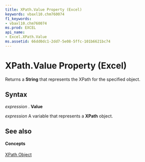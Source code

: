 ```yaml
---
title: XPath.Value Property (Excel)
keywords: vbaxl10.chm760074
f1_keywords:
- vbaxl10.chm760074
ms.prod: EXCEL
api_name:
- Excel.XPath.Value
ms.assetid: 66dd0dc1-2dd7-5e08-5ffc-101b6621bc74
---
```



# XPath.Value Property (Excel)

Returns a  **String** that represents the XPath for the specified object.


## Syntax

 _expression_ . **Value**

 _expression_ A variable that represents a **XPath** object.


## See also


#### Concepts


[XPath Object](xpath-object-excel.md)


